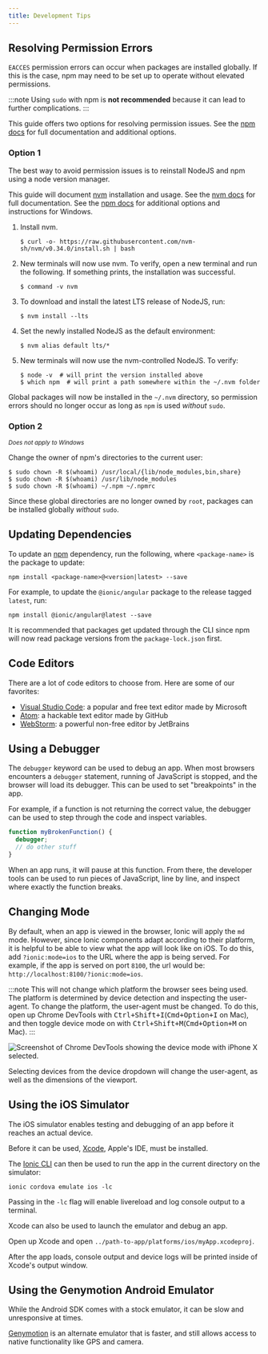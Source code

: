 ```yaml
---
title: Development Tips
---
```


<head>
  <title>App Development Tips: How to Resolve Permission Errors and Issues</title>
  <meta
    name="description"
    content="If errors occur, npm may need to be set up to operate without elevated permissions. Read our Ionic app Development Tips for more on resolving permission issues."
  />
</head>

## Resolving Permission Errors

`EACCES` permission errors can occur when packages are installed globally. If this is the case, npm may need to be set up to operate without elevated permissions.

:::note
Using `sudo` with npm is **not recommended** because it can lead to further complications.
:::

This guide offers two options for resolving permission issues. See the [npm docs](https://docs.npmjs.com/resolving-eacces-permissions-errors-when-installing-packages-globally) for full documentation and additional options.

### Option 1

The best way to avoid permission issues is to reinstall NodeJS and npm using a node version manager.

This guide will document [nvm](https://github.com/nvm-sh/nvm) installation and usage. See the [nvm docs](https://github.com/nvm-sh/nvm#installation-and-update) for full documentation. See the [npm docs](https://docs.npmjs.com/downloading-and-installing-node-js-and-npm#using-a-node-version-manager-to-install-nodejs-and-npm) for additional options and instructions for Windows.

1. Install nvm.

   ```shell
   $ curl -o- https://raw.githubusercontent.com/nvm-sh/nvm/v0.34.0/install.sh | bash
   ```

1. New terminals will now use nvm. To verify, open a new terminal and run the following. If something prints, the installation was successful.

   ```shell
   $ command -v nvm
   ```

1. To download and install the latest LTS release of NodeJS, run:

   ```shell
   $ nvm install --lts
   ```

1. Set the newly installed NodeJS as the default environment:

   ```shell
   $ nvm alias default lts/*
   ```

1. New terminals will now use the nvm-controlled NodeJS. To verify:

   ```shell
   $ node -v  # will print the version installed above
   $ which npm  # will print a path somewhere within the ~/.nvm folder
   ```

Global packages will now be installed in the `~/.nvm` directory, so permission errors should no longer occur as long as `npm` is used _without_ `sudo`.

### Option 2

<small>
  <em>Does not apply to Windows</em>
</small>

Change the owner of npm's directories to the current user:

```shell
$ sudo chown -R $(whoami) /usr/local/{lib/node_modules,bin,share}
$ sudo chown -R $(whoami) /usr/lib/node_modules
$ sudo chown -R $(whoami) ~/.npm ~/.npmrc
```

Since these global directories are no longer owned by `root`, packages can be installed globally _without_ `sudo`.

## Updating Dependencies

To update an [npm](https://www.npmjs.com/) dependency, run the following, where `<package-name>` is the package to update:

```shell
npm install <package-name>@<version|latest> --save
```

For example, to update the `@ionic/angular` package to the release tagged `latest`, run:

```shell
npm install @ionic/angular@latest --save
```

It is recommended that packages get updated through the CLI since npm will now read package versions from the `package-lock.json` first.

## Code Editors

There are a lot of code editors to choose from. Here are some of our favorites:

- [Visual Studio Code](https://code.visualstudio.com): a popular and free text editor made by Microsoft
- [Atom](https://atom.io): a hackable text editor made by GitHub
- [WebStorm](https://www.jetbrains.com/webstorm/): a powerful non-free editor by JetBrains

## Using a Debugger

The `debugger` keyword can be used to debug an app. When most browsers encounters a `debugger` statement, running of JavaScript is stopped, and the browser will load its debugger. This can be used to set "breakpoints" in the app.

For example, if a function is not returning the correct value, the debugger can be used to step through the code and inspect variables.

```javascript
function myBrokenFunction() {
  debugger;
  // do other stuff
}
```

When an app runs, it will pause at this function. From there, the developer tools can be used to run pieces of JavaScript, line by line, and inspect where exactly the function breaks.

## Changing Mode

By default, when an app is viewed in the browser, Ionic will apply the `md` mode. However, since Ionic components adapt according to their platform, it is helpful to be able to view what the app will look like on iOS. To do this, add `?ionic:mode=ios` to the URL where the app is being served. For example, if the app is served on port `8100`, the url would be: `http://localhost:8100/?ionic:mode=ios`.

:::note
This will not change which platform the browser sees being used. The platform is determined by device detection and inspecting the user-agent. To change the platform, the user-agent must be changed. To do this, open up Chrome DevTools with <kbd>Ctrl+Shift+I</kbd>(<kbd>Cmd+Option+I</kbd> on Mac), and then toggle device mode on with <kbd>Ctrl+Shift+M</kbd>(<kbd>Cmd+Option+M</kbd> on Mac).
:::

![Screenshot of Chrome DevTools showing the device mode with iPhone X selected.](/img/faq/tips/change-device-platform.png 'Chrome DevTools Device Mode')

Selecting devices from the device dropdown will change the user-agent, as well as the dimensions of the viewport.

## Using the iOS Simulator

The iOS simulator enables testing and debugging of an app before it reaches an actual device.

Before it can be used, [Xcode](https://developer.apple.com/xcode/download/), Apple's IDE, must be installed.

The [Ionic CLI](../cli.md) can then be used to run the app in the current directory on the simulator:

```shell
ionic cordova emulate ios -lc
```

Passing in the `-lc` flag will enable livereload and log console output to a terminal.

Xcode can also be used to launch the emulator and debug an app.

Open up Xcode and open `../path-to-app/platforms/ios/myApp.xcodeproj`.

After the app loads, console output and device logs will be printed inside of Xcode's output window.

## Using the Genymotion Android Emulator

While the Android SDK comes with a stock emulator, it can be slow and unresponsive at times.

[Genymotion](https://www.genymotion.com) is an alternate emulator that is faster, and still allows access to native functionality like GPS and camera.
